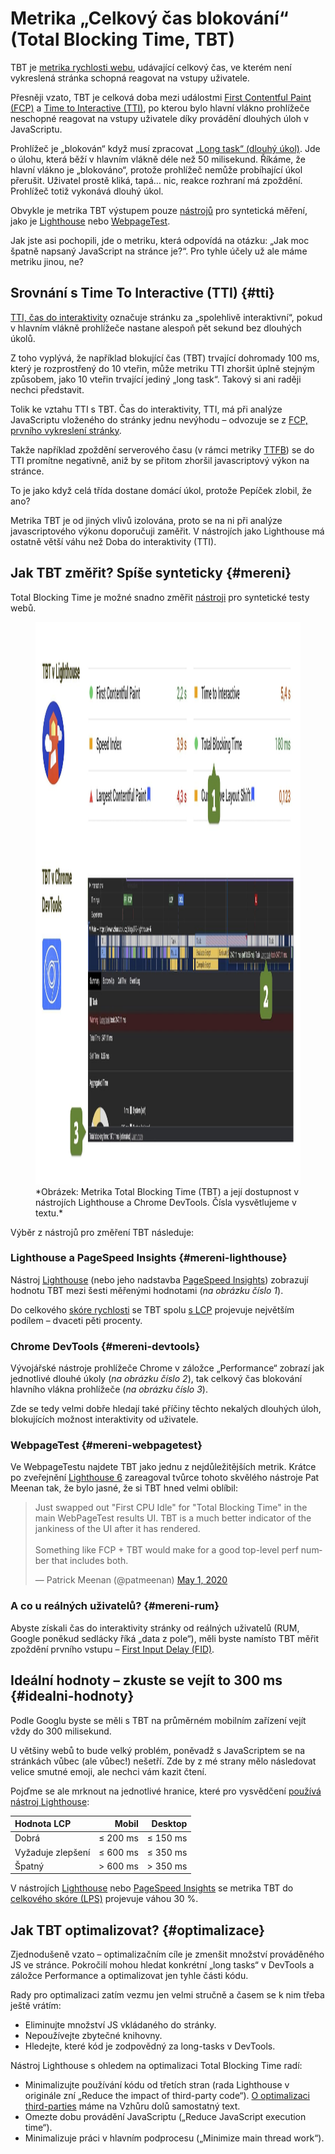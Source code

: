 # Metrika „Celkový čas blokování“ (Total Blocking Time, TBT)

TBT je [metrika rychlosti webu](metriky-rychlosti.md), udávající celkový čas, ve kterém není vykreslená stránka schopná reagovat na vstupy uživatele.

Přesněji vzato, TBT je celková doba mezi událostmi [First Contentful Paint (FCP)](metrika-fcp.md) a [Time to Interactive (TTI)](metrika-tti.md), po kterou bylo hlavní vlákno prohlížeče neschopné reagovat na vstupy uživatele díky provádění dlouhých úloh v JavaScriptu.

Prohlížeč je „blokován“ když musí zpracovat [„Long task“ (dlouhý úkol)](https://w3c.github.io/longtasks/). Jde o úlohu, která běží v hlavním vlákně déle než 50 milisekund. Říkáme, že hlavní vlákno je „blokováno“, protože prohlížeč nemůže probíhající úkol přerušit. Uživatel prostě kliká, tapá… nic, reakce rozhraní má zpoždění. Prohlížeč totiž vykonává dlouhý úkol.

<!-- AdSnippet -->

Obvykle je metrika TBT výstupem pouze [nástrojů](rychlost-nastroje.md) pro syntetická měření, jako je [Lighthouse](lighthouse.md) nebo [WebpageTest](https://www.webpagetest.org/).

Jak jste asi pochopili, jde o metriku, která odpovídá na otázku: „Jak moc špatně napsaný JavaScript na stránce je?“. Pro tyhle účely už ale máme metriku jinou, ne?

## Srovnání s Time To Interactive (TTI) {#tti}

[TTI, čas do interaktivity](metrika-tti.md) označuje stránku za „spolehlivě interaktivní“, pokud v hlavním vlákně prohlížeče nastane alespoň pět sekund bez dlouhých úkolů.

Z toho vyplývá, že například blokující čas (TBT) trvající dohromady 100 ms, který je rozprostřený do 10 vteřin, může metriku TTI zhoršit úplně stejným způsobem, jako 10 vteřin trvající jediný „long task“. Takový si ani raději nechci představit.

<!-- AdSnippet -->

Tolik ke vztahu TTI s TBT. Čas do interaktivity, TTI, má při analýze JavaScriptu vloženého do stránky jednu nevýhodu – odvozuje se z [FCP, prvního vykreslení stránky](metrika-fcp.md).

Takže například zpoždění serverového času (v rámci metriky [TTFB](ttfb.md)) se do TTI promítne negativně, aniž by se přitom zhoršil javascriptový výkon na stránce. 

To je jako když celá třída dostane domácí úkol, protože Pepíček zlobil, že ano?

Metrika TBT je od jiných vlivů izolována, proto se na ni při analýze javascriptového výkonu doporučuji zaměřit. V nástrojích jako Lighthouse má ostatně větší váhu než Doba do interaktivity (TTI).

## Jak TBT změřit? Spíše synteticky {#mereni}

Total Blocking Time je možné snadno změřit [nástroji](rychlost-nastroje.md) pro syntetické testy webů.

<figure>
<img src="../dist/images/original/tbt-nastroje.jpg" width="1600" height="900" alt="Metrika Total Blocking Time (TBT)">
<figcaption markdown="1">
*Obrázek: Metrika Total Blocking Time (TBT) a její dostupnost v nástrojích Lighthouse a Chrome DevTools. Čísla vysvětlujeme v textu.*
</figcaption>
</figure>

Výběr z nástrojů pro změření TBT následuje:

### Lighthouse a PageSpeed Insights {#mereni-lighthouse}

Nástroj [Lighthouse](lighthouse.md) (nebo jeho nadstavba [PageSpeed Insights](pagespeed-insights.md)) zobrazují hodnotu TBT mezi šesti měřenými hodnotami (_na obrázku číslo 1_).

Do celkového [skóre rychlosti](metrika-lps.md) se TBT spolu [s LCP](metrika-lcp.md) projevuje největším podílem – dvaceti pěti procenty.

### Chrome DevTools {#mereni-devtools}

Vývojářské nástroje prohlížeče Chrome v záložce „Performance“ zobrazí jak jednotlivé dlouhé úkoly (_na obrázku číslo 2_), tak celkový čas blokování hlavního vlákna prohlížeče (_na obrázku číslo 3_).

Zde se tedy velmi dobře hledají také příčiny těchto nekalých dlouhých úloh, blokujících možnost interaktivity od uživatele.

### WebpageTest {#mereni-webpagetest}

Ve WebpageTestu najdete TBT jako jednu z nejdůležitějších metrik. Krátce po zveřejnění [Lighthouse 6](https://www.vzhurudolu.cz/blog/172-lighthouse-6) zareagoval tvůrce tohoto skvělého nástroje Pat Meenan tak, že bylo jasné, že si TBT hned velmi oblíbil:

<blockquote class="twitter-tweet"><p lang="en" dir="ltr">Just swapped out &quot;First CPU Idle&quot; for &quot;Total Blocking Time&quot; in the main WebPageTest results UI. TBT is a much better indicator of the jankiness of the UI after it has rendered.<br><br>Something like FCP + TBT would make for a good top-level perf number that includes both.</p>&mdash; Patrick Meenan (@patmeenan) <a href="https://twitter.com/patmeenan/status/1256267827478175746?ref_src=twsrc%5Etfw">May 1, 2020</a></blockquote>
<script async src="https://platform.twitter.com/widgets.js" charset="utf-8"></script>

### A co u reálných uživatelů? {#mereni-rum}

Abyste získali čas do interaktivity stránky od reálných uživatelů (RUM, Google poněkud sedlácky říká „data z pole“), měli byste namísto TBT měřit zpoždění prvního vstupu – [First Input Delay (FID)](metrika-fid.md).

## Ideální hodnoty – zkuste se vejít to 300 ms {#idealni-hodnoty}

Podle Googlu byste se měli s TBT na průměrném mobilním zařízení vejít vždy do 300 milisekund.

U většiny webů to bude velký problém, poněvadž s JavaScriptem se na stránkách vůbec (ale vůbec!) nešetří. Zde by z mé strany mělo následovat velice smutné emoji, ale nechci vám kazit čtení.

Pojďme se ale mrknout na jednotlivé hranice, které pro vysvědčení [používá nástroj Lighthouse](lighthouse.md):

<div class="rwd-scrollable f-6" markdown="1">

| Hodnota LCP        |  Mobil   |  Desktop  |
|:-------------------|---------:|----------:|
| Dobrá              | ≤ 200 ms |  ≤ 150 ms |
| Vyžaduje zlepšení  | ≤ 600 ms |  ≤ 350 ms |
| Špatný             | > 600 ms |  > 350 ms |

</div>

V nástrojích [Lighthouse](lighthouse.md) nebo [PageSpeed Insights](pagespeed-insights.md) se metrika TBT do [celkového skóre (LPS)](metrika-lps.md) projevuje váhou 30 %.

## Jak TBT optimalizovat? {#optimalizace}

Zjednodušeně vzato – optimalizačním cíle je zmenšit množství prováděného JS ve stránce. Pokročilí mohou hledat konkrétní „long tasks“ v DevTools a záložce Performance a optimalizovat jen tyhle části kódu.

Rady pro optimalizaci zatím vezmu jen velmi stručně a časem se k nim třeba ještě vrátím:

- Eliminujte množství JS vkládaného do stránky.
- Nepoužívejte zbytečné knihovny.
- Hledejte, které kód je zodpovědný za long-tasks v DevTools.

Nástroj Lighthouse s ohledem na optimalizaci Total Blocking Time radí:

- Minimalizujte používání kódu od třetích stran (rada Lighthouse v originále zní „Reduce the impact of third-party code“). [O optimalizaci third-parties](third-party.md) máme na Vzhůru dolů samostatný text.
- Omezte dobu provádění JavaScriptu („Reduce JavaScript execution time“).
- Minimalizuje práci v hlavním podprocesu („Minimize main thread work“).

<!-- AdSnippet -->
